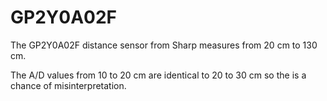 # GP2Y0A02F
The GP2Y0A02F distance sensor from Sharp measures from 20 cm to 130 cm.

The A/D values from 10 to 20 cm are identical to 20 to 30 cm
so the is a chance of misinterpretation.

